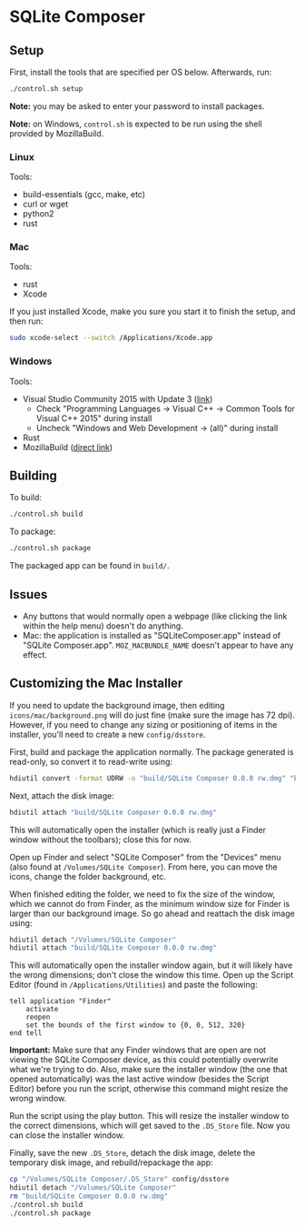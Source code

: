 # SQLite Composer

## Setup

First, install the tools that are specified per OS below. Afterwards, run:

```bash
./control.sh setup
```

**Note:** you may be asked to enter your password to install packages.

**Note:** on Windows, `control.sh` is expected to be run using the shell provided by MozillaBuild.

### Linux

Tools:

- build-essentials (gcc, make, etc)
- curl or wget
- python2
- rust

### Mac

Tools:

- rust
- Xcode

If you just installed Xcode, make you sure you start it to finish the setup, and then run:

```bash
sudo xcode-select --switch /Applications/Xcode.app
```

### Windows

Tools:

- Visual Studio Community 2015 with Update 3 ([link](https://www.visualstudio.com/vs/older-downloads/))
	- Check "Programming Languages -> Visual C++ -> Common Tools for Visual C++ 2015" during install
	- Uncheck "Windows and Web Development -> (all)" during install
- Rust
- MozillaBuild ([direct link](https://ftp.mozilla.org/pub/mozilla.org/mozilla/libraries/win32/MozillaBuildSetup-Latest.exe))

## Building

To build:

```bash
./control.sh build
```

To package:

```bash
./control.sh package
```

The packaged app can be found in `build/`.

## Issues

- Any buttons that would normally open a webpage (like clicking the link within the help menu) doesn't do anything.
- Mac: the application is installed as "SQLiteComposer.app" instead of "SQLite Composer.app". `MOZ_MACBUNDLE_NAME` doesn't appear to have any effect.

## Customizing the Mac Installer

If you need to update the background image, then editing `icons/mac/background.png` will do just fine (make sure the image has 72 dpi). However, if you need to change any sizing or positioning of items in the installer, you'll need to create a new `config/dsstore`.

First, build and package the application normally. The package generated is read-only, so convert it to read-write using:

```bash
hdiutil convert -format UDRW -o "build/SQLite Composer 0.0.0 rw.dmg" "build/SQLite Composer 0.0.0.dmg"
```

Next, attach the disk image:

```bash
hdiutil attach "build/SQLite Composer 0.0.0 rw.dmg"
```

This will automatically open the installer (which is really just a Finder window without the toolbars); close this for now.

Open up Finder and select "SQLite Composer" from the "Devices" menu (also found at `/Volumes/SQLite Composer`). From here, you can move the icons, change the folder background, etc.

When finished editing the folder, we need to fix the size of the window, which we cannot do from Finder, as the minimum window size for Finder is larger than our background image. So go ahead and reattach the disk image using:

```bash
hdiutil detach "/Volumes/SQLite Composer"
hdiutil attach "build/SQLite Composer 0.0.0 rw.dmg"
```

This will automatically open the installer window again, but it will likely have the wrong dimensions; don't close the window this time. Open up the Script Editor (found in `/Applications/Utilities`) and paste the following:

```applescript
tell application "Finder"
	activate
	reopen
	set the bounds of the first window to {0, 0, 512, 320}
end tell
```

**Important:** Make sure that any Finder windows that are open are not viewing the SQLite Composer device, as this could potentially overwrite what we're trying to do. Also, make sure the installer window (the one that opened automatically) was the last active window (besides the Script Editor) before you run the script, otherwise this command might resize the wrong window.

Run the script using the play button. This will resize the installer window to the correct dimensions, which will get saved to the `.DS_Store` file. Now you can close the installer window.

Finally, save the new `.DS_Store`, detach the disk image, delete the temporary disk image, and rebuild/repackage the app:

```bash
cp "/Volumes/SQLite Composer/.DS_Store" config/dsstore
hdiutil detach "/Volumes/SQLite Composer"
rm "build/SQLite Composer 0.0.0 rw.dmg"
./control.sh build
./control.sh package
```
